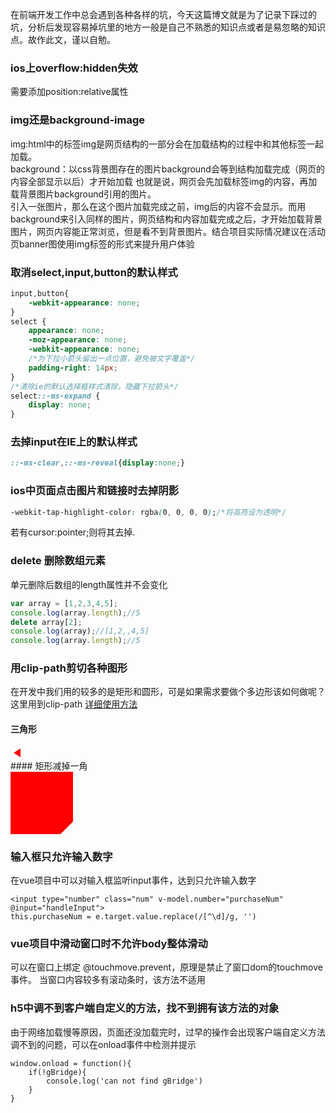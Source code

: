 在前端开发工作中总会遇到各种各样的坑，今天这篇博文就是为了记录下踩过的坑，分析后发现容易掉坑里的地方一般是自己不熟悉的知识点或者是易忽略的知识点。故作此文，谨以自勉。

<!-- more -->


### ios上overflow:hidden失效
需要添加position:relative属性
### img还是background-image
img:html中的标签img是网页结构的一部分会在加载结构的过程中和其他标签一起加载。  
background：以css背景图存在的图片background会等到结构加载完成（网页的内容全部显示以后）才开始加载
也就是说，网页会先加载标签img的内容，再加载背景图片background引用的图片。  
引入一张图片，那么在这个图片加载完成之前，img后的内容不会显示。而用background来引入同样的图片，网页结构和内容加载完成之后，才开始加载背景图片，网页内容能正常浏览，但是看不到背景图片。结合项目实际情况建议在活动页banner图使用img标签的形式来提升用户体验

                                                
### 取消select,input,button的默认样式
```css
input,button{
    -webkit-appearance: none;
}
select {
    appearance: none;
    -moz-appearance: none;
    -webkit-appearance: none;
    /*为下拉小箭头留出一点位置，避免被文字覆盖*/
    padding-right: 14px;
}
/*清除ie的默认选择框样式清除，隐藏下拉箭头*/
select::-ms-expand {
    display: none;
}

```
### 去掉input在IE上的默认样式
```css
::-ms-clear,::-ms-reveal{display:none;}
```

### ios中页面点击图片和链接时去掉阴影
```css
-webkit-tap-highlight-color: rgba(0, 0, 0, 0);/*将高亮设为透明*/
```
若有cursor:pointer;则将其去掉.  


### delete 删除数组元素
单元删除后数组的length属性并不会变化  
```js
var array = [1,2,3,4,5];
console.log(array.length);//5
delete array[2];
console.log(array);//[1,2,,4,5]
console.log(array.length);//5
```

### 用clip-path剪切各种图形
在开发中我们用的较多的是矩形和圆形，可是如果需求要做个多边形该如何做呢？这里用到clip-path
[详细使用方法](https://developer.mozilla.org/zh-CN/docs/Web/CSS/clip-path)
#### 三角形
<div style="width:20px;height:20px;background-color: red;clip-path:polygon(5px 10px,16px 3px,16px 17px);"></div>
#### 矩形减掉一角
<div style="width:100px;height:100px;background-color: red;clip-path:polygon(0 0,100px 0,100px 80px,80px 100px,0 100px);"></div>


### 输入框只允许输入数字
在vue项目中可以对输入框监听input事件，达到只允许输入数字
```
<input type="number" class="num" v-model.number="purchaseNum" @input="handleInput">
this.purchaseNum = e.target.value.replace(/[^\d]/g, '')
```  
### vue项目中滑动窗口时不允许body整体滑动
可以在窗口上绑定 @touchmove.prevent，原理是禁止了窗口dom的touchmove事件。
当窗口内容较多有滚动条时，该方法不适用

### h5中调不到客户端自定义的方法，找不到拥有该方法的对象
由于网络加载慢等原因，页面还没加载完时，过早的操作会出现客户端自定义方法调不到的问题，可以在onload事件中检测并提示
```
window.onload = function(){
    if(!gBridge){
        console.log('can not find gBridge')
    }
}
```

